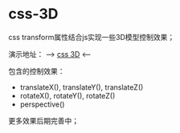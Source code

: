# css-3D
css transform属性结合js实现一些3D模型控制效果；

演示地址： --> [css 3D](http://huangqiyun.top/css3d/) <--

包含的控制效果：
- translateX(), translateY(), translateZ()
- rotateX(), rotateY(), rotateZ()
- perspective()

更多效果后期完善中；
